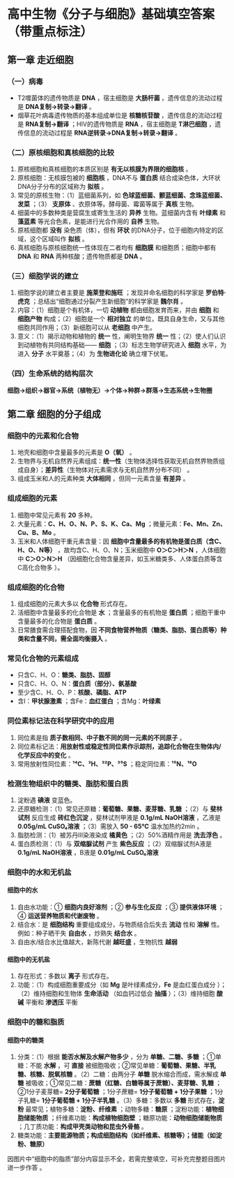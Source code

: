 # 高中生物《分子与细胞》基础填空答案（带重点标注）

## 第一章 走近细胞
### （一）病毒
- T2噬菌体的遗传物质是 **DNA** ，宿主细胞是 **大肠杆菌** ，遗传信息的流动过程是 **DNA复制→转录→翻译**  。  
- 烟草花叶病毒遗传物质的基本组成单位是 **核糖核苷酸** ，遗传信息的流动过程是 **RNA复制→翻译**  ；HIV的遗传物质是 **RNA** ，宿主细胞是 **T淋巴细胞** ，遗传信息的流动过程是 **RNA逆转录→DNA复制→转录→翻译**  。  

### （二）原核细胞和真核细胞的比较
1. 原核细胞和真核细胞的本质区别是 **有无以核膜为界限的细胞核**  。  
2. 原核细胞：无核膜包被的 **细胞核** ，DNA不与 **蛋白质** 结合成染色体，大环状DNA分子分布的区域称为 **拟核**  。  
3. 常见的原核生物：（1）蓝细菌系列，如 **色球蓝细菌、颤蓝细菌、念珠蓝细菌、发菜**  ；（3） **支原体** 、衣原体等。酵母菌、霉菌等属于 **真核** 生物。  
4. 细菌中的多数种类是营腐生或寄生生活的 **异养** 生物。蓝细菌内含有 **叶绿素** 和 **藻蓝素** 等光合色素，是能进行光合作用的 **自养** 生物。  
5. 原核细胞都 **没有** 染色质（体），但有 **环状** 的DNA分子，位于细胞内特定的区域，这个区域叫作 **拟核**  。  
6. 真核细胞与原核细胞统一性体现在二者均有 **细胞膜** 和细胞质；细胞中都有 **DNA** 和 **RNA** 两种核酸；遗传物质都是 **DNA**  。  


### （三）细胞学说的建立
1. 细胞学说的建立者主要是 **施莱登和施旺** ；发现并命名细胞的科学家是 **罗伯特·虎克** ；总结出“细胞通过分裂产生新细胞”的科学家是 **魏尔肖**  。  
2. 内容：（1）细胞是个有机体，一切 **动植物** 都由细胞发育而来，并由 **细胞** 和 **细胞产物** 构成；（2）细胞是一个 **相对独立** 的单位，既具自身生命，又与其他细胞共同作用；（3）新细胞可以从 **老细胞** 中产生。  
3. 意义：（1）揭示动物和植物的 **统一** 性，阐明生物界 **统一** 性；（2）使人们认识到动植物有共同结构基础—— **细胞** ；（3）标志生物学研究进入 **细胞** 水平，为进入 **分子** 水平奠基；（4）为 **生物进化论** 确立埋下伏笔。  


### （四）生命系统的结构层次
**细胞→组织→器官→系统（植物无）→个体→种群→群落→生态系统→生物圈**  


## 第二章 细胞的分子组成
### 细胞中的元素和化合物
1. 地壳和细胞中含量最多的元素是 **O（氧）**  。  
2. 生物界与无机自然界元素组成：**统一性**（生物体选择性获取无机自然界物质组成自身）；**差异性**（生物体对元素需求与无机自然界分布不同） 。  
3. 组成玉米和人的元素种类 **大体相同** ，但同一元素含量 **有差异**  。  


### 组成细胞的元素
1. 细胞中常见元素有 **20** 多种。  
2. 大量元素：**C、H、O、N、P、S、K、Ca、Mg** ；微量元素：**Fe、Mn、Zn、Cu、B、Mo**  。  
3. 玉米和人体细胞干重元素含量：因 **细胞中含量最多的有机物是蛋白质（含C、H、O、N等）** ，故均含C、H、O、N；玉米细胞中 **O＞C＞H＞N** ，人体细胞中 **C＞O＞N＞H** （因细胞化合物含量差异，如玉米糖类多、人体蛋白质等含C高化合物多 ）。  


### 组成细胞的化合物
1. 组成细胞的元素大多以 **化合物** 形式存在。  
2. 活细胞中含量最多的化合物是 **水** ；含量最多的有机物是 **蛋白质** ；细胞干重中含量最多的化合物是 **蛋白质**  。  
3. 日常膳食需合理搭配食物，因 **不同食物营养物质（糖类、脂肪、蛋白质等）种类和含量不同，需全面均衡摄入**  。  


### 常见化合物的元素组成
- 只含C、H、O：**糖类、脂肪、固醇**  
- 只含C、H、O、N：**蛋白质（部分）、氨基酸**  
- 至少含C、H、O、P：**核酸、磷脂、ATP**  
- 含I：**甲状腺激素** ；含Fe：**血红蛋白** ；含Mg：**叶绿素**  


### 同位素标记法在科学研究中的应用
1. 同位素是指 **质子数相同、中子数不同的同一元素的不同原子**  。  
2. 同位素标记法：**用放射性或稳定性同位素作示踪剂，追踪化合物在生物体内/化学反应中的变化**  。  
3. 常用放射性同位素：**¹⁴C、³H、³²P、³⁵S** ；稳定同位素：**¹⁵N、¹⁸O**  


### 检测生物组织中的糖类、脂肪和蛋白质
1. 淀粉遇 **碘液** 变蓝色。  
2. 还原糖检测：（1）常见还原糖：**葡萄糖、果糖、麦芽糖、乳糖** ；（2）与 **斐林试剂** 反应生成 **砖红色沉淀** ，斐林试剂甲液是 **0.1g/mL NaOH溶液** ，乙液是 **0.05g/mL CuSO₄溶液** ；（3）需放入 **50 - 65℃** 温水加热约2min 。  
3. 脂肪检测：（1）被苏丹Ⅲ染液染成 **橘黄色** ；（2）50%酒精作用是 **洗去浮色**  。  
4. 蛋白质检测：（1）与 **双缩脲试剂** 产生 **紫色反应** ；（2）双缩脲试剂A液是 **0.1g/mL NaOH溶液** ，B液是 **0.01g/mL CuSO₄溶液**  


### 细胞中的水和无机盐
#### 细胞中的水
1. 自由水功能：① **细胞内良好溶剂** ；② **参与生化反应** ；③ **提供液体环境** ；④ **运送营养物质和代谢废物**  。  
2. 结合水：是 **细胞结构** 重要组成成分，与物质结合后失去 **流动** 性和 **溶解** 性。例如：种子晒干失 **自由水** ，炒熟失 **结合水**  。  
3. 自由水/结合水比值越大，新陈代谢 **越旺盛** ，生物抗性 **越弱**  


#### 细胞中的无机盐
1. 存在形式：多数以 **离子** 形式存在。  
2. 功能：（1）构成细胞重要成分（如 **Mg** 是叶绿素成分，**Fe** 是血红蛋白成分 ）；（2）维持细胞和生物体 **生命活动** （如血钙过低会 **抽搐** ）；（3）维持细胞 **酸碱** 平衡和 **渗透压** 平衡  


### 细胞中的糖和脂质
#### 细胞中的糖类
1. 分类：（1）根据 **能否水解及水解产物多少** ，分为 **单糖、二糖、多糖** ；①单糖：不能 **水解** ，可 **直接** 被细胞吸收；②常见单糖：**葡萄糖、果糖、半乳糖、核糖、脱氧核糖**  。（2）二糖：由两分子 **单糖** 脱水缩合而成，需水解成 **单糖** 被吸收；①常见二糖：**蔗糖（红糖、白糖等属于蔗糖）、麦芽糖、乳糖** ；②1分子麦芽糖= **2分子葡萄糖** ；1分子蔗糖= **1分子葡萄糖 + 1分子果糖** ；1分子乳糖= **1分子葡萄糖 + 1分子半乳糖**  。（3）多糖：多数以 **多糖** 形式存在，**淀粉** 最常见；植物多糖：**淀粉、纤维素** ；动物多糖：**糖原** ；淀粉功能：**植物细胞储能物质** ；纤维素功能：**构成植物细胞壁** ；糖原功能：**动物细胞储能物质** ；几丁质功能：**构成甲壳类动物和昆虫外骨骼**  。  
2. 糖类功能：**主要能源物质；构成细胞结构（如纤维素、核糖等）；储能（如淀粉、糖原）**  

因图片中“细胞中的脂质”部分内容显示不全，若需完整填空，可补充完整题目图片进一步作答 。